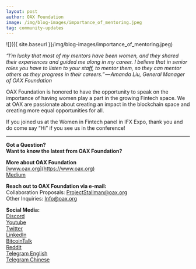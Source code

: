 ```yaml
---
layout: post
author: OAX Foundation
image: /img/blog-images/importance_of_mentoring.jpeg
tag: community-updates
---
```

![]({{ site.baseurl }}/img/blog-images/importance_of_mentoring.jpeg)

_“I’m lucky that most of my mentors have been women, and they shared their experiences and guided me along in my career. I believe that in senior roles you have to listen to your staff, to mentor them, so they can mentor others as they progress in their careers.” — Amanda Liu, General Manager of OAX Foundation_

OAX Foundation is honored to have the opportunity to speak on the importance of having women play a part in the growing Fintech space. We at OAX are passionate about creating an impact in the blockchain space and creating more equal opportunities for all.

If you joined us at the Women in Fintech panel in IFX Expo, thank you and do come say “Hi” if you see us in the conference!

---

**Got a Question?**  
**Want to know the latest from OAX Foundation?**  

**More about OAX Foundation**  
[www.oax.org](https://www.oax.org)  
[Medium](https://medium.com/@OAX_Foundation)  

**Reach out to OAX Foundation via e-mail:**  
Collaboration Proposals: [ProjectStallman@oax.org](mailto:ProjectStallman@oax.org)  
Other Inquiries: [Info@oax.org](mailto:Info@oax.org)  

**Social Media:**  
[Discord](https://discordapp.com/invite/ZH5YHkb)  
[Youtube](https://bit.ly/2Bvsk73)  
[Twitter](https://twitter.com/OAX_Foundation)  
[LinkedIn](https://www.linkedin.com/company/oax-foundation/)  
[BitcoinTalk](http://bitcointalk.org/index.php?topic=1943946)  
[Reddit](https://www.reddit.com/r/OpenANX/)  
[Telegram English](https://t.me/openanxteam)  
[Telegram Chinese](https://t.me/oax_cn)  
